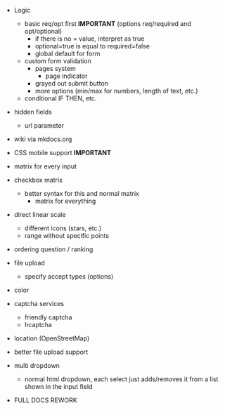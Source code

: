 - Logic
	- basic req/opt first **IMPORTANT** (options req/required and opt/optional)
		- if there is no = value, interpret as true
		- optional=true is equal to required=false
        - global default for form
	- custom form validation
		- pages system
			- page indicator
		- grayed out submit button
		- more options (min/max for numbers, length of text, etc.)
	- conditional IF THEN, etc.
- hidden fields
	- url parameter
- wiki via mkdocs.org
- CSS mobile support **IMPORTANT**
- matrix for every input
- checkbox matrix
	- better syntax for this and normal matrix
		- matrix for everything
- direct linear scale
	- different icons (stars, etc.)
	- range without specific points
- ordering question / ranking
- file upload
	- specify accept types (options)
- color
- captcha services
	- friendly captcha
	- hcaptcha
- location (OpenStreetMap)

- better file upload support

- multi dropdown
	- normal html dropdown, each select just adds/removes it from a list shown in the input field

- FULL DOCS REWORK
